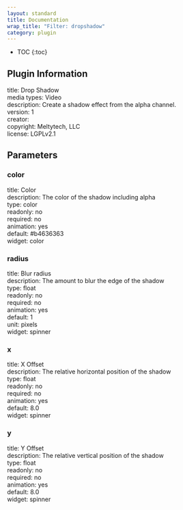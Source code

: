 ```yaml
---
layout: standard
title: Documentation
wrap_title: "Filter: dropshadow"
category: plugin
---
```

* TOC
{:toc}

## Plugin Information

title: Drop Shadow  
media types:
Video  
description: Create a shadow effect from the alpha channel.  
version: 1  
creator:   
copyright: Meltytech, LLC  
license: LGPLv2.1  

## Parameters

### color

title: Color    
description:
The color of the shadow including alpha  
type: color  
readonly: no  
required: no  
animation: yes  
default: #b4636363  
widget: color  

### radius

title: Blur radius    
description:
The amount to blur the edge of the shadow  
type: float  
readonly: no  
required: no  
animation: yes  
default: 1  
unit: pixels  
widget: spinner  

### x

title: X Offset    
description:
The relative horizontal position of the shadow  
type: float  
readonly: no  
required: no  
animation: yes  
default: 8.0  
widget: spinner  

### y

title: Y Offset    
description:
The relative vertical position of the shadow  
type: float  
readonly: no  
required: no  
animation: yes  
default: 8.0  
widget: spinner  

